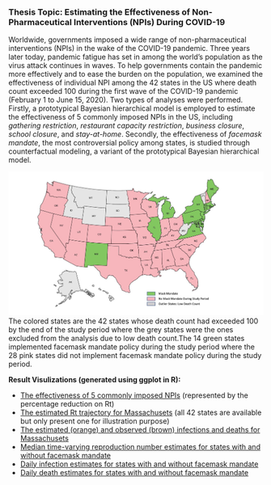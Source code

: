 ### Thesis Topic: Estimating the Effectiveness of Non-Pharmaceutical Interventions (NPIs) During COVID-19

Worldwide, governments imposed a wide range of non-pharmaceutical interventions (NPIs) in the wake of the COVID-19 pandemic. Three years later today, pandemic fatigue has set in among the world’s population as the virus attack continues in waves. To help governments contain the pandemic more effectively and to ease the burden on the population, we examined the effectiveness of individual NPI among the 42 states in the US where death count exceeded 100 during the first wave of the COVID-19 pandemic (February 1 to June 15, 2020). Two types of analyses were performed. Firstly, a prototypical Bayesian hierarchical model is employed to estimate the effectiveness of 5 commonly imposed NPIs in the US, including *gathering restriction*, *restaurant capacity restriction*, *business closure*, *school closure*, and *stay-at-home*. Secondly, the effectiveness of *facemask mandate*, the most controversial policy among states, is studied through counterfactual modeling, a variant of the prototypical Bayesian hierarchical model.

![US Map](./images/NPI/US_States.png)
The colored states are the 42 states whose death count had exceeded 100 by the end of the study period where the grey states were the ones excluded from the analysis due to low death count.The 14 green states implemented facemask mandate policy during the study period where the 28 pink states did not implement facemask mandate policy during the study period.

**Result Visulizations (generated using ggplot in R):**
* [The effectiveness of 5 commonly imposed NPIs](https://github.com/lyh07749/Yuhang_Liu_Profile/blob/main/images/NPI/NPI_Rt_Reduction.png) (represented by the percentage reduction on Rt)
* [The estimated Rt trajectory for Massachusets](https://github.com/lyh07749/Yuhang_Liu_Profile/blob/main/images/NPI/Massachusetts_Rt.png) (all 42 states are available but only present one for illustration purpose)
* [The estimated (orange) and observed (brown) infections and deaths for Massachusets](https://github.com/lyh07749/Yuhang_Liu_Profile/blob/main/images/NPI/Massachusetts_Infection_Death.png) 
* [Median time-varying reproduction number estimates for states with and without facemask mandate](https://github.com/lyh07749/Yuhang_Liu_Profile/blob/main/images/NPI/Mask_Rt_Estimates.png)
* [Daily infection estimates for states with and without facemask mandate](https://github.com/lyh07749/Yuhang_Liu_Profile/blob/main/images/NPI/Mask_Infection_Estimates.png)
* [Daily death estimates for states with and without facemask mandate](https://github.com/lyh07749/Yuhang_Liu_Profile/blob/main/images/NPI/Mask_Death_Estimates.png)

